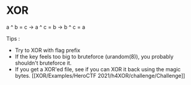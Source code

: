 # XOR

a ^ b = c -> a ^ c = b -> b ^ c = a

Tips : 
* Try to XOR with flag prefix
* If the key feels too big to bruteforce (urandom(8)), you probably shouldn't bruteforce it.
* If you get a XOR'ed file, see if you can XOR it back using the magic bytes. [[XOR/Examples/HeroCTF 2021/h4XOR/challenge/Challenge]] 